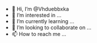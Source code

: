 - 👋 Hi, I’m @Vhduebbxka
- 👀 I’m interested in ...
- 🌱 I’m currently learning ...
- 💞️ I’m looking to collaborate on ...
- 📫 How to reach me ...

<!---
Vhduebbxka/Vhduebbxka is a ✨ special ✨ repository because its `README.md` (this file) appears on your GitHub profile.
You can click the Preview link to take a look at your changes.
--->
